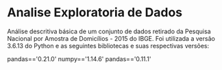 # Analise Exploratoria de Dados
Análise descritiva básica de um conjunto de dados retirado da Pesquisa Nacional por Amostra de Domicílios - 2015 do IBGE. Foi utilizada a versão 3.6.13 do Python e as seguintes bibliotecas e suas respectivas versões:

pandas=='0.21.0'
numpy=='1.14.6'
pandas=='0.11.1'
